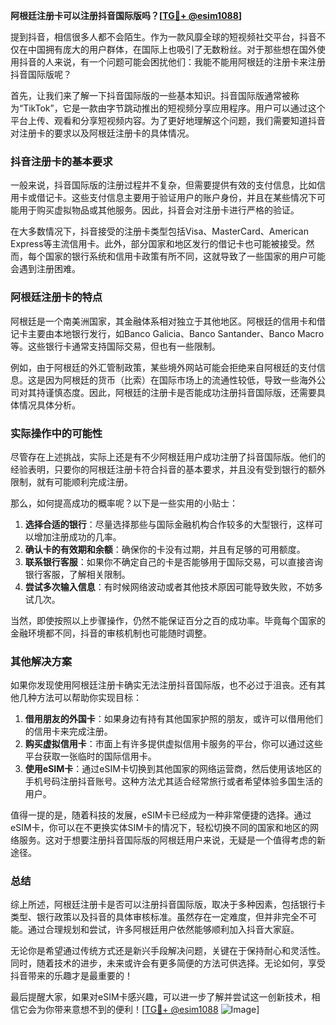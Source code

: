 **阿根廷注册卡可以注册抖音国际版吗？[[TG💪+ @esim1088](https://t.me/s/esim1088)]**

提到抖音，相信很多人都不会陌生。作为一款风靡全球的短视频社交平台，抖音不仅在中国拥有庞大的用户群体，在国际上也吸引了无数粉丝。对于那些想在国外使用抖音的人来说，有一个问题可能会困扰他们：我能不能用阿根廷的注册卡来注册抖音国际版呢？

首先，让我们来了解一下抖音国际版的一些基本知识。抖音国际版通常被称为“TikTok”，它是一款由字节跳动推出的短视频分享应用程序。用户可以通过这个平台上传、观看和分享短视频内容。为了更好地理解这个问题，我们需要知道抖音对注册卡的要求以及阿根廷注册卡的具体情况。

### 抖音注册卡的基本要求

一般来说，抖音国际版的注册过程并不复杂，但需要提供有效的支付信息，比如信用卡或借记卡。这些支付信息主要用于验证用户的账户身份，并且在某些情况下可能用于购买虚拟物品或其他服务。因此，抖音会对注册卡进行严格的验证。

在大多数情况下，抖音接受的注册卡类型包括Visa、MasterCard、American Express等主流信用卡。此外，部分国家和地区发行的借记卡也可能被接受。然而，每个国家的银行系统和信用卡政策有所不同，这就导致了一些国家的用户可能会遇到注册困难。

### 阿根廷注册卡的特点

阿根廷是一个南美洲国家，其金融体系相对独立于其他地区。阿根廷的信用卡和借记卡主要由本地银行发行，如Banco Galicia、Banco Santander、Banco Macro等。这些银行卡通常支持国际交易，但也有一些限制。

例如，由于阿根廷的外汇管制政策，某些境外网站可能会拒绝来自阿根廷的支付信息。这是因为阿根廷的货币（比索）在国际市场上的流通性较低，导致一些海外公司对其持谨慎态度。因此，阿根廷的注册卡是否能成功注册抖音国际版，还需要具体情况具体分析。

### 实际操作中的可能性

尽管存在上述挑战，实际上还是有不少阿根廷用户成功注册了抖音国际版。他们的经验表明，只要你的阿根廷注册卡符合抖音的基本要求，并且没有受到银行的额外限制，就有可能顺利完成注册。

那么，如何提高成功的概率呢？以下是一些实用的小贴士：

1. **选择合适的银行**：尽量选择那些与国际金融机构合作较多的大型银行，这样可以增加注册成功的几率。
2. **确认卡的有效期和余额**：确保你的卡没有过期，并且有足够的可用额度。
3. **联系银行客服**：如果你不确定自己的卡是否能够用于国际交易，可以直接咨询银行客服，了解相关限制。
4. **尝试多次输入信息**：有时候网络波动或者其他技术原因可能导致失败，不妨多试几次。

当然，即使按照以上步骤操作，仍然不能保证百分之百的成功率。毕竟每个国家的金融环境都不同，抖音的审核机制也可能随时调整。

### 其他解决方案

如果你发现使用阿根廷注册卡确实无法注册抖音国际版，也不必过于沮丧。还有其他几种方法可以帮助你实现目标：

1. **借用朋友的外国卡**：如果身边有持有其他国家护照的朋友，或许可以借用他们的信用卡来完成注册。
2. **购买虚拟信用卡**：市面上有许多提供虚拟信用卡服务的平台，你可以通过这些平台获取一张临时的国际信用卡。
3. **使用eSIM卡**：通过eSIM卡切换到其他国家的网络运营商，然后使用该地区的手机号码注册抖音账号。这种方法尤其适合经常旅行或者希望体验多国生活的用户。

值得一提的是，随着科技的发展，eSIM卡已经成为一种非常便捷的选择。通过eSIM卡，你可以在不更换实体SIM卡的情况下，轻松切换不同的国家和地区的网络服务。这对于想要注册抖音国际版的阿根廷用户来说，无疑是一个值得考虑的新途径。

### 总结

综上所述，阿根廷注册卡是否可以注册抖音国际版，取决于多种因素，包括银行卡类型、银行政策以及抖音的具体审核标准。虽然存在一定难度，但并非完全不可能。通过合理规划和尝试，许多阿根廷用户依然能够顺利加入抖音大家庭。

无论你是希望通过传统方式还是新兴手段解决问题，关键在于保持耐心和灵活性。同时，随着技术的进步，未来或许会有更多简便的方法可供选择。无论如何，享受抖音带来的乐趣才是最重要的！

最后提醒大家，如果对eSIM卡感兴趣，可以进一步了解并尝试这一创新技术，相信它会为你带来意想不到的便利！[[TG💪+ @esim1088](https://t.me/s/esim1088) ![Image](https://i.postimg.cc/4NQfJmqS/Snipaste-2025-05-13-00-14-12.png)]